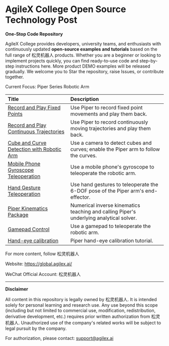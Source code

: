 # AgileX College Open Source Technology Post

**One-Stop Code Repository**

AgileX College provides developers, university teams, and enthusiasts with continuously updated **open-source examples and tutorials** based on the full range of 松灵机器人 products. Whether you are a beginner or looking to implement projects quickly, you can find ready-to-use code and step-by-step instructions here. More product DEMO examples will be released gradually. We welcome you to Star the repository, raise Issues, or contribute together.

Current Focus: Piper Series Robotic Arm

| Title | Description |
| :--- | :--- |
| [Record and Play Fixed Points](https://github.com/agilexrobotics/Agilex-College/tree/master/piper/recordAndPlayPos) | Use Piper to record fixed point movements and play them back. |
| [Record and Play Continuous Trajectories](https://github.com/agilexrobotics/Agilex-College/tree/master/piper/recordAndPlayTraj) | Use Piper to record continuously moving trajectories and play them back. |
| [Cube and Curve Detection with Robotic Arm](https://github.com/agilexrobotics/Agilex-College/tree/master/piper/cubeAndLineDet) | Use a camera to detect cubes and curves; enable the Piper arm to follow the curves. |
| [Mobile Phone Gyroscope Teleoperation](https://github.com/agilexrobotics/Agilex-College/tree/master/piper/mobilePhoneCtl) | Use a mobile phone's gyroscope to teleoperate the robotic arm. |
| [Hand Gesture Teleoperation](https://github.com/agilexrobotics/Agilex-College/tree/master/piper/handpose_det) | Use hand gestures to teleoperate the 6-DOF pose of the Piper arm's end-effector. |
| [Piper Kinematics Package](https://github.com/agilexrobotics/Agilex-College/tree/master/piper/piper_kinematics) | Numerical inverse kinematics teaching and calling Piper's underlying analytical solver. |
| [Gamepad Control](https://github.com/agilexrobotics/Agilex-College/tree/master/piper/gamepad) | Use a gamepad to teleoperate the robotic arm. |
| [Hand-eye calibration](https://github.com/agilexrobotics/Agilex-College/tree/master/piper/handeye) | Piper hand-eye calibration tutorial. |

For more content, follow 松灵机器人

Website: https://global.agilex.ai/

WeChat Official Account: 松灵机器人

---

**Disclaimer**

All content in this repository is legally owned by 松灵机器人. It is intended solely for personal learning and research use. Any use beyond this scope (including but not limited to commercial use, modification, redistribution, derivative development, etc.) requires prior written authorization from 松灵机器人. Unauthorized use of the company's related works will be subject to legal pursuit by the company.

For authorization, please contact: [support@agilex.ai](mailto:support@agilex.ai)